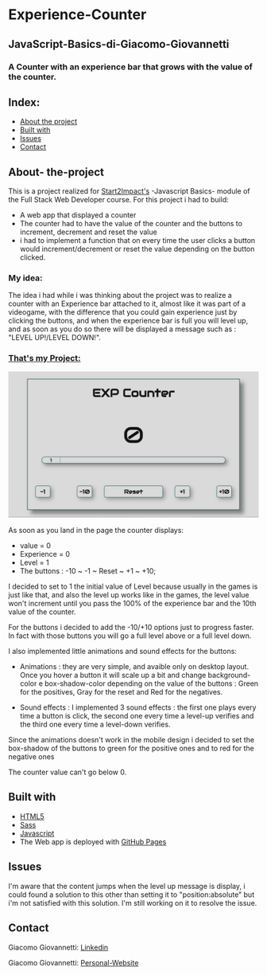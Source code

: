 
# Experience-Counter
## JavaScript-Basics-di-Giacomo-Giovannetti
### A Counter with an experience bar that grows with the value of the counter. 

## Index: 
* [About the project](#about-the-project)
* [Built with](#Built-with)
* [Issues](#issues)
* [Contact](#contact)

## About- the-project

This is a project realized for [Start2Impact's](https://www.start2impact.it/) -Javascript Basics- module of the Full Stack Web Developer course. For this project i had to build: 
* A web app that displayed a counter 
* The counter had to have the value of the counter and the buttons to increment, decrement and reset the value
* i had to implement a function that on every time the user clicks a button would increment/decrement or reset the value depending on the button clicked. 

### My idea: 
The idea i had while i was thinking about the project was to realize a counter with an Experience bar attached to it, almost like it was part of a videogame, with the difference that you could gain experience just by clicking the buttons, and when the experience bar is full you will level up, and as soon as you do so there will be displayed a message such as : "LEVEL UP!/LEVEL DOWN!". 

### [That's my Project: ](https://giacomogiovannetti.github.io/JavaScript-Basics-di-Giacomo-Giovannetti/)
![Screenshot of the exp counter page](/assets/img/counter.jpg)

As soon as you land in the page the counter displays: 
 * value = 0 
 * Experience = 0 
 * Level = 1
 * The buttons : -10 ~ -1 ~ Reset ~ +1 ~ +10;

 I decided to set to 1 the initial value of Level because usually in the games is just like that, and also the level up works like in the games, the level value won't increment until you pass the 100% of the experience bar and the 10th value of the counter. 

 For the buttons i decided to add the -10/+10 options just to progress faster. In fact with those buttons you will go a full level above or a full level down. 

 I also implemented little animations and sound effects for the buttons: 
 * Animations : they are very simple, and avaible only on desktop layout. Once you hover a button it will scale up a bit and change background-color e box-shadow-color depending on the value of the buttons : Green for the positives, Gray for the reset and Red for the negatives.

 * Sound effects : I implemented 3 sound effects : the first one plays every time a button is click, the second one every time a level-up verifies and the third one every time a level-down verifies.

Since the animations doesn't work in the mobile design i decided to set the box-shadow of the buttons to green for the positive ones and to red for the negative ones

The counter value can't go below 0. 

## Built with
* [HTML5](https://developer.mozilla.org/en-US/docs/Web/HTML)
* [Sass](https://sass-lang.com/documentation/)
* [Javascript](https://developer.mozilla.org/en-US/docs/Web/JavaScript)
* The Web app is deployed with [GitHub Pages](https://pages.github.com/)

## Issues

I'm aware that the content jumps when the level up message is display, i could found a solution to this other than setting it to "position:absolute" but i'm not satisfied with this solution. I'm still working on it to resolve the issue.
## Contact

Giacomo Giovannetti: [Linkedin](https://www.linkedin.com/in/giacomogiovannetti/)

Giacomo Giovannetti: [Personal-Website](https://giacomogiovannetti.github.io/)
